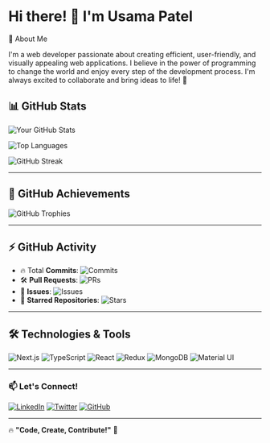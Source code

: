 # Hi there! 👋 I'm Usama Patel

🚀 About Me

I'm a web developer passionate about creating efficient, user-friendly, and visually appealing web applications. I believe in the power of programming to change the world and enjoy every step of the development process. I'm always excited to collaborate and bring ideas to life! 🚀

## 📊 GitHub Stats

![Your GitHub Stats](https://github-readme-stats.vercel.app/api?username=usamacodezee&show_icons=true&theme=radical&count_private=true)

![Top Languages](https://github-readme-stats.vercel.app/api/top-langs/?username=usamacodezee&layout=compact&theme=radical&langs_count=8)

![GitHub Streak](https://streak-stats.demolab.com/?user=usamacodezee&theme=radical)

---

## 🚀 GitHub Achievements

![GitHub Trophies](https://github-profile-trophy.vercel.app/?username=usamacodezee&theme=radical&no-frame=true&margin-w=5)

---

## ⚡ GitHub Activity

- 🔥 Total **Commits**: ![Commits](https://github-readme-stats.vercel.app/api?username=usamacodezee&count_private=true&show_icons=true&include_all_commits=true&theme=radical)
- 🛠️ **Pull Requests**: ![PRs](https://github-readme-stats.vercel.app/api?username=usamacodezee&count_private=true&show_icons=true&include_all_commits=true&theme=radical)
- 🐛 **Issues**: ![Issues](https://github-readme-stats.vercel.app/api?username=usamacodezee&count_private=true&show_icons=true&include_all_commits=true&theme=radical)
- 🌟 **Starred Repositories**: ![Stars](https://github-readme-stats.vercel.app/api?username=usamacodezee&count_private=true&show_icons=true&include_all_commits=true&theme=radical)

---

## 🛠️ Technologies & Tools

![Next.js](https://img.shields.io/badge/Next.js-000?style=for-the-badge&logo=nextdotjs&logoColor=white)
![TypeScript](https://img.shields.io/badge/TypeScript-007ACC?style=for-the-badge&logo=typescript&logoColor=white)
![React](https://img.shields.io/badge/React-61DAFB?style=for-the-badge&logo=react&logoColor=black)
![Redux](https://img.shields.io/badge/Redux-764ABC?style=for-the-badge&logo=redux&logoColor=white)
![MongoDB](https://img.shields.io/badge/MongoDB-47A248?style=for-the-badge&logo=mongodb&logoColor=white)
![Material UI](https://img.shields.io/badge/Material%20UI-0081CB?style=for-the-badge&logo=mui&logoColor=white)

---

### 📫 Let's Connect!

[![LinkedIn](https://img.shields.io/badge/LinkedIn-0A66C2?style=for-the-badge&logo=linkedin&logoColor=white)](https://linkedin.com/in/YOUR_LINKEDIN)
[![Twitter](https://img.shields.io/badge/Twitter-1DA1F2?style=for-the-badge&logo=twitter&logoColor=white)](https://twitter.com/YOUR_TWITTER)
[![GitHub](https://img.shields.io/badge/GitHub-181717?style=for-the-badge&logo=github&logoColor=white)](https://github.com/usamacodezee)

---

🔥 **"Code, Create, Contribute!"** 🚀

